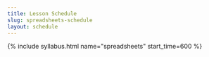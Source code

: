 ```yaml
---
title: Lesson Schedule
slug: spreadsheets-schedule
layout: schedule
---
```

{% include syllabus.html  name="spreadsheets" start_time=600 %}